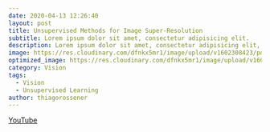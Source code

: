 ```yaml
---
date: 2020-04-13 12:26:40
layout: post
title: Unsupervised Methods for Image Super-Resolution
subtitle: Lorem ipsum dolor sit amet, consectetur adipisicing elit.
description: Lorem ipsum dolor sit amet, consectetur adipisicing elit, sed do eiusmod tempor incididunt ut labore et dolore magna aliqua.
image: https://res.cloudinary.com/dfnkx5mr1/image/upload/v1602308423/post_img/Screenshot-from-2019-08-30-22-56-05_kmhbwi.png
optimized_image: https://res.cloudinary.com/dfnkx5mr1/image/upload/v1602308423/post_img/Screenshot-from-2019-08-30-22-56-05_kmhbwi.png
category: Vision
tags:
  - Vision
  - Unsupervised Learning
author: thiagorossener
---
```

[YouTube](https://youtu.be/mIFSPXRjZqs)